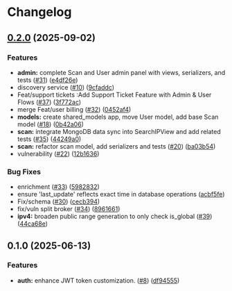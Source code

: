 # Changelog

## [0.2.0](https://github.com/Zonetek/Falgoosh/compare/falgoosh-v0.1.0...falgoosh-v0.2.0) (2025-09-02)


### Features

* **admin:** complete Scan and User admin panel with views, serializers, and tests ([#31](https://github.com/Zonetek/Falgoosh/issues/31)) ([e4df26e](https://github.com/Zonetek/Falgoosh/commit/e4df26e04de9e2c1cd7aed25ac15b7352bc42436))
* discovery service ([#10](https://github.com/Zonetek/Falgoosh/issues/10)) ([9cfaddc](https://github.com/Zonetek/Falgoosh/commit/9cfaddcd5675d19e247c1ece8f263f8e84262113))
* Feat/support tickets :Add Support Ticket Feature with Admin & User Flows ([#37](https://github.com/Zonetek/Falgoosh/issues/37)) ([3f772ac](https://github.com/Zonetek/Falgoosh/commit/3f772ac24ab5353c8775e24cc5d0becbc4bcd8f5))
* merge Feat/user billing ([#32](https://github.com/Zonetek/Falgoosh/issues/32)) ([0452af4](https://github.com/Zonetek/Falgoosh/commit/0452af44f6576d694e56507d3d525bbb7dc1f305))
* **models:** create shared_models app, move User model, add base Scan model ([#18](https://github.com/Zonetek/Falgoosh/issues/18)) ([0b42a06](https://github.com/Zonetek/Falgoosh/commit/0b42a0691e8592b3d13f2202dbd83fee00b70f36))
* **scan:** integrate MongoDB data sync into SearchIPView and add related tests ([#35](https://github.com/Zonetek/Falgoosh/issues/35)) ([44249a0](https://github.com/Zonetek/Falgoosh/commit/44249a04e8144b5dcfdce0a448a4c0f8f220f0b1))
* **scan:** refactor scan model, add serializers and tests ([#20](https://github.com/Zonetek/Falgoosh/issues/20)) ([ba03b54](https://github.com/Zonetek/Falgoosh/commit/ba03b548d55f1141dd5f935a902c9fb71a347c44))
* vulnerability ([#22](https://github.com/Zonetek/Falgoosh/issues/22)) ([12b1636](https://github.com/Zonetek/Falgoosh/commit/12b1636b28add975b74ce073497ce5d5b4c30d7f))


### Bug Fixes

* enrichment ([#33](https://github.com/Zonetek/Falgoosh/issues/33)) ([5982832](https://github.com/Zonetek/Falgoosh/commit/5982832fc9ac4beacb4a0389cf54fe2b82bf3526))
* ensure 'last_update' reflects exact time in database operations ([acbf5fe](https://github.com/Zonetek/Falgoosh/commit/acbf5fe676fae3b213502c36ca31d7a09968d113))
* Fix/schema ([#30](https://github.com/Zonetek/Falgoosh/issues/30)) ([cecb394](https://github.com/Zonetek/Falgoosh/commit/cecb39414661215fcc84589d4451dd2f95229919))
* fix/vuln split broker ([#34](https://github.com/Zonetek/Falgoosh/issues/34)) ([8961661](https://github.com/Zonetek/Falgoosh/commit/896166106fa9bdde00170ac07da35ed9759bd605))
* **ipv4:** broaden public range generation to only check is_global ([#39](https://github.com/Zonetek/Falgoosh/issues/39)) ([44ca68e](https://github.com/Zonetek/Falgoosh/commit/44ca68e0ec8e1bc1ebc607b628bea3d710c8b08b))

## 0.1.0 (2025-06-13)


### Features

* **auth:** enhance JWT token customization. ([#8](https://github.com/Zonetek/Falgoosh/issues/8)) ([df94555](https://github.com/Zonetek/Falgoosh/commit/df945555fc2ff2c03904f26818f80dc45e931e15))
